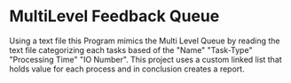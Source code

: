 # MultiLevel Feedback Queue

Using a text file this Program mimics the Multi Level Queue by reading the text file categorizing each tasks based of the "Name" "Task-Type" "Processing Time" "IO Number".
This project uses a custom linked list that holds value for each process and in conclusion creates a report.
